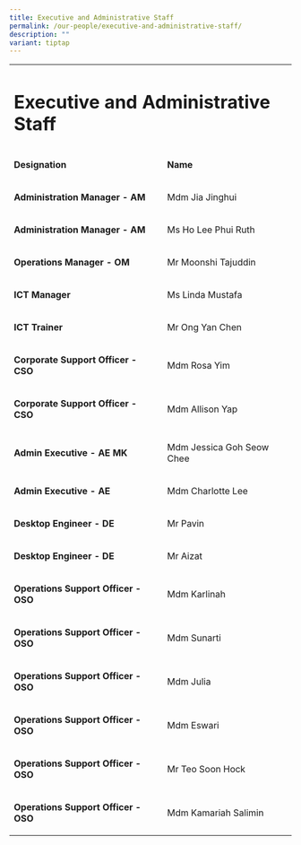 ```yaml
---
title: Executive and Administrative Staff
permalink: /our-people/executive-and-administrative-staff/
description: ""
variant: tiptap
---
```

<table><tbody><tr><td rowspan="1" colspan="2"><h1>Executive and Administrative Staff</h1></td></tr><tr><td rowspan="1" colspan="1"><p><strong>Designation</strong></p></td><td rowspan="1" colspan="1"><p><strong>Name</strong></p></td></tr><tr><td rowspan="1" colspan="1"><p><strong>Administration Manager - AM</strong></p></td><td rowspan="1" colspan="1"><p>Mdm Jia Jinghui</p></td></tr><tr><td rowspan="1" colspan="1"><p><strong>Administration Manager - AM</strong></p></td><td rowspan="1" colspan="1"><p>Ms Ho Lee Phui Ruth</p></td></tr><tr><td rowspan="1" colspan="1"><p><strong>Operations Manager - OM</strong></p></td><td rowspan="1" colspan="1"><p>Mr Moonshi Tajuddin</p></td></tr><tr><td rowspan="1" colspan="1"><p><strong>ICT Manager</strong></p></td><td rowspan="1" colspan="1"><p>Ms Linda Mustafa</p></td></tr><tr><td rowspan="1" colspan="1"><p><strong>ICT Trainer</strong></p></td><td rowspan="1" colspan="1"><p>Mr Ong Yan Chen</p></td></tr><tr><td rowspan="1" colspan="1"><p><strong>Corporate Support Officer - CSO</strong></p></td><td rowspan="1" colspan="1"><p>Mdm Rosa Yim</p></td></tr><tr><td rowspan="1" colspan="1"><p><strong>Corporate Support Officer - CSO</strong></p></td><td rowspan="1" colspan="1"><p>Mdm Allison Yap</p></td></tr><tr><td rowspan="1" colspan="1"><p><strong>Admin Executive - AE MK</strong></p></td><td rowspan="1" colspan="1"><p>Mdm Jessica Goh Seow Chee</p></td></tr><tr><td rowspan="1" colspan="1"><p><strong>Admin Executive - AE</strong></p></td><td rowspan="1" colspan="1"><p>Mdm Charlotte Lee</p></td></tr><tr><td rowspan="1" colspan="1"><p><strong>Desktop Engineer - DE</strong></p></td><td rowspan="1" colspan="1"><p>Mr Pavin</p></td></tr><tr><td rowspan="1" colspan="1"><p><strong>Desktop Engineer - DE</strong></p></td><td rowspan="1" colspan="1"><p>Mr Aizat</p></td></tr><tr><td rowspan="1" colspan="1"><p><strong>Operations Support Officer - OSO</strong></p></td><td rowspan="1" colspan="1"><p>Mdm Karlinah</p></td></tr><tr><td rowspan="1" colspan="1"><p><strong>Operations Support Officer - OSO</strong></p></td><td rowspan="1" colspan="1"><p>Mdm Sunarti</p></td></tr><tr><td rowspan="1" colspan="1"><p><strong>Operations Support Officer - OSO</strong></p></td><td rowspan="1" colspan="1"><p>Mdm Julia</p></td></tr><tr><td rowspan="1" colspan="1"><p><strong>Operations Support Officer - OSO</strong></p></td><td rowspan="1" colspan="1"><p>Mdm Eswari</p></td></tr><tr><td rowspan="1" colspan="1"><p><strong>Operations Support Officer - OSO</strong></p></td><td rowspan="1" colspan="1"><p>Mr Teo Soon Hock</p></td></tr><tr><td rowspan="1" colspan="1"><p><strong>Operations Support Officer - OSO</strong></p></td><td rowspan="1" colspan="1"><p>Mdm Kamariah Salimin</p></td></tr></tbody></table><p></p>